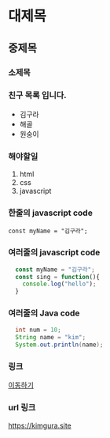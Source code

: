 # 대제목
## 중제목
### 소제목

### 친구 목록 입니다.
- 김구라
- 해골
- 원숭이

### 해야할일
1. html
2. css
3. javascript

### 한줄의 javascript code
`const myName = "김구라";`

### 여러줄의 javascript code
```javascript
  const myName = "김구라";
  const sing = function(){
    console.log("hello");
  }
```

### 여러줄의 Java code
```java
  int num = 10;
  String name = "kim";
  System.out.println(name);
```

### 링크
[  이동하기  ](https://kimgura.site)

### url 링크
<https://kimgura.site>

